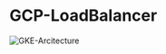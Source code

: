 # GCP-LoadBalancer
![GKE-Arcitecture](https://user-images.githubusercontent.com/62027515/148830711-e45a93d0-dcf1-46cb-b51c-d808bb4c9f27.png)
